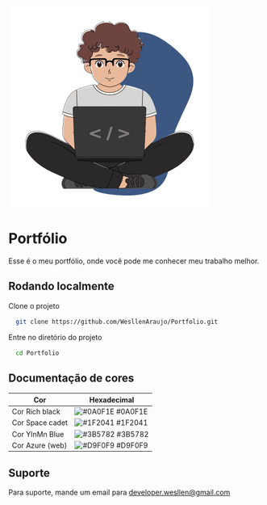 
<img src="https://github.com/WesllenAraujo/Portfolio/blob/main/src/images/wesllen-art.png">

# Portfólio

Esse é o meu portfólio, onde você pode me conhecer meu trabalho melhor.

## Rodando localmente

Clone o projeto

```bash
  git clone https://github.com/WesllenAraujo/Portfolio.git
```

Entre no diretório do projeto

```bash
  cd Portfolio
```

## Documentação de cores

| Cor               | Hexadecimal                                                |
| ----------------- | ---------------------------------------------------------------- |
| Cor Rich black       | ![#0A0F1E](https://via.placeholder.com/10/0A0F1E?text=+) #0A0F1E |
| Cor Space cadet       | ![#1F2041](https://via.placeholder.com/10/1F2041?text=+) #1F2041 |
| Cor YInMn Blue      | ![#3B5782](https://via.placeholder.com/10/3B5782?text=+) #3B5782 |
| Cor Azure (web)       | ![#D9F0F9](https://via.placeholder.com/10/D9F0F9?text=+) #D9F0F9 |

## Suporte

Para suporte, mande um email para <a href="mailto:developer.wesllen@gmail">developer.wesllen@gmail.com</a>